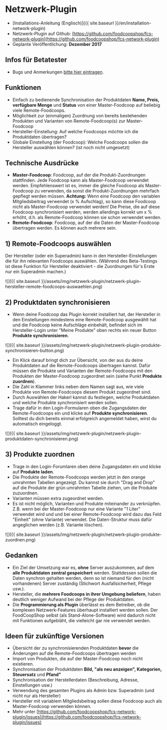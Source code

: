 # Netzwerk-Plugin

* [Installations-Anleitung (Englisch)]({{ site.baseurl }}/en/installation-network-plugin)
* Netzwerk-Plugin auf Github: [https://github.com/foodcoopshop/fcs-network-plugin](https://github.com/foodcoopshop/fcs-network-plugin)
* Geplante Veröffentlichung: **Dezember 2017**

## Infos für Betatester
* Bugs und Anmerkungen [bitte hier eintragen](https://github.com/foodcoopshop/fcs-network-plugin/issues).

## Funktionen
* Einfach zu bedienende Synchronisation der Produktdaten **Name, Preis, verfügbare Menge** und **Status** von einer Master-Foodcoop auf beliebig viele Remote-Foodcoops.
* Möglichkeit zur (einmaligen) Zuordnung von bereits bestehenden Produkten und Varianten von Remote-Foodcoop(s) zur Master-Foodcoop
* Hersteller-Einstellung: Auf welche Foodcoops möchte ich die Produktdaten übertragen?
* Globale Einstellung (der Foodcoop): Welche Foodcoops sollen die Hersteller auswählen können? (ist noch nicht umgesetzt)

## Technische Ausdrücke
* **Master-Foodcoop**: Foodcoop, auf der die Produkt-Zuordnungen stattfinden. Jede Foodcoop kann als Master-Foodcoop verwendet werden. Empfehlenswert ist es, immer die gleiche Foodcoop als Master-Foodcoop zu verwenden, da sonst die Produkt-Zuordnungen mehrfach gepflegt werden müssen. **Achtung:** Wenn eine Foodcoop den variablen Mitgliedsbeitrag verwendet (x % Aufschlag), so kann diese Foodcoop nicht als Master-Foodcoop verwendet werden! Die Preise, die auf diese Foodcoop synchronisiert werden, werden allerdings korrekt um x % erhöht, d.h. als Remote-Foodcoop können sie schon verwendet werden.
* **Remote-Foodcoop**: Foodcoop, auf der die Daten der Master-Foodcoop übertragen werden. Es können auch mehrere sein.

## 1) Remote-Foodcoops auswählen
Der Hersteller (oder ein Superadmin) kann in den Hersteller-Einstellungen die für ihn relevanten Foodcoops auswählen. (Während des Beta-Testings ist diese Funktion für Hersteller deaktiviert - die Zuordnungen für's Erste nur ein Superadmin machen.)

![]({{ site.baseurl }}/assets/img/netzwerk-plugin/netzwerk-plugin-hersteller-remote-foodcoops-auswaehlen.png)

## 2) Produktdaten synchronisieren
* Wenn deine Foodcoop das Plugin korrekt installiert hat, der Hersteller in den Einstellungen mindestens eine Remote-Foodcoop ausgewählt hat und die Foodcoop keine Aufschläge einbehält, befindet sich im Hersteller-Login unter "Meine Produkte" oben rechts ein neuer Button **Produkte synchronisieren**.

![]({{ site.baseurl }}/assets/img/netzwerk-plugin/netzwerk-plugin-produkte-synchronisieren-button.png)

* Ein Klick darauf bringt dich zur Übersicht, von der aus du deine Produktdaten auf die Remote-Foodcoops übertragen kannst. Dafür müssen die Produkte und Varianten der Remote-Foodcoops mit den Produkten der Master-Foodcoop zugeordnet sein (siehe Punkt **Produkte zuordnen**).
* Die Zahl in Klammer links neben dem Namen sagt aus, wie viele Produkte von Remote-Foodcoops diesem Produkt zugeordnet sind.
* Durch Auswählen der Hakerl kannst du festlegen, welche Produktdaten und welche Produkte synchronisiert werden sollen.
* Trage dafür in den Login-Formularen oben die Zugangsdaten der Remote-Foodcoops ein und klicke auf **Produkte synchronisieren**. Solltest du dich bereits einmal erfolgreich angemeldet haben, wirst du automatisch eingeloggt.

![]({{ site.baseurl }}/assets/img/netzwerk-plugin/netzwerk-plugin-produktdaten-synchronisieren.png)

## 3) Produkte zuordnen
* Trage in den Login-Forumlaren oben deine Zugangsdaten ein und klicke auf **Produkte laden**.
* Die Produkte der Remote-Foodcoops werden jetzt in den orange umrahmten Tabellen angezeigt. Du kannst sie durch "Drag and Drop" auf die Produkte der grün umrahmten Tabelle ziehen, um die Produkte zuzuordnen.
* Varianten müssen extra zugeordnet werden.
* Es ist nicht möglich, Varianten und Produkte miteinander zu verknüpfen. Z.B. wenn bei der Master-Foodcoop nur eine Variante "1 Liter" verwendet wird und und bei einer Remote-Foodcoop wird dazu das Feld "Einheit" (ohne Variante) verwendet. Die Daten-Struktur muss dafür angeglichen werden (z.B. Variante löschen).

![]({{ site.baseurl }}/assets/img/netzwerk-plugin/netzwerk-plugin-produkte-zuordnen.png)

## Gedanken
* Ein Ziel der Umsetzung war es, **ohne** Server auszukommen, auf dem **alle Produktdaten zentral gespeichert** werden. Stattdessen sollen  die Daten synchron gehalten werden, denn so ist niemand für den (nicht vorhandenen) Server zuständig (Stichwort Ausfallsicherheit, Pflege usw.).
* Hersteller, die **mehrere Foodcoops in ihrer Umgebung beliefern**, haben deutlich weniger Aufwand bei der Pflege der Produktdaten.
* Die **Programmierung als Plugin** überlässt es dem Betreiber, ob die komplexen Netzwerk-Features überhaupt installiert werden sollen. Der FoodCoopShop selbst (als Stand-Alone-Software) wird dadurch nicht mit Funktionen aufgebläht, die vielleicht gar nie verwendet werden.

## Ideen für zukünftige Versionen
* Übersicht der zu synchronisierenden Produktdaten **bevor** die Änderungen auf die Remote-Foodcoops übertragen werden
* Import von Produkten, die auf der Master-Foodcoop noch nicht existieren.
* Synchronisation der Produktdaten **Bild, "als neu anzeigen", Kategorien, Steuersatz** und **Pfand"**
* Synchronisation der Herstellerdaten (Beschreibung, Adresse, Einstellungen usw.)
* Verwendung des gesamten Plugins als Admin bzw. Superadmin (und nicht nur als Hersteller)
* Hersteller mit variablem Mitgliedsbeitrag sollen diese Foodcoop auch als Master-Foodcoop verwenden können.
* Mehr unter [https://github.com/foodcoopshop/fcs-network-plugin/issues](https://github.com/foodcoopshop/fcs-network-plugin/issues)
